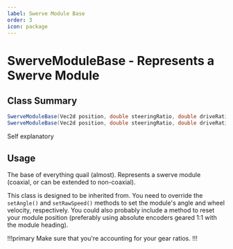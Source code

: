 ```yaml
---
label: Swerve Module Base
order: 3
icon: package
---
```


# SwerveModuleBase - Represents a Swerve Module

## Class Summary

```java
SwerveModuleBase(Vec2d position, double steeringRatio, double driveRatio);
SwerveModuleBase(Vec2d position, double steeringRatio, double driveRatio, boolean optimized);
```

Self explanatory

## Usage

The base of everything quail (almost). Represents a swerve module (coaxial, or can be extended to non-coaxial).

This class is designed to be inherited from. You need to override the `setAngle()` and `setRawSpeed()` methods to set the module's angle and wheel velocity, respectively. You could also probably include a method to reset your module position (preferably using absolute encoders geared 1:1 with the module heading).

!!!primary
Make sure that you're accounting for your gear ratios. 
!!!
